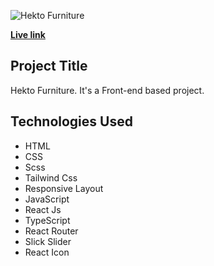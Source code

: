![Hekto Furniture](https://piyashhasan-portfolio.netlify.app/images/projects/hekto-furniture.jpg)

**[Live link](https://hekto-furniture.netlify.app/)**

## **Project Title**

Hekto Furniture. It's a Front-end based project.

## **Technologies Used**

- HTML
- CSS
- Scss
- Tailwind Css
- Responsive Layout
- JavaScript
- React Js
- TypeScript
- React Router
- Slick Slider
- React Icon

